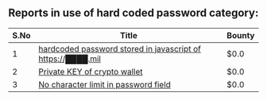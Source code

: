 ## Reports in use of hard coded password category:
| S.No | Title | Bounty |
| ---- | ----- | ------ |
| 1 | [hardcoded password stored in javascript of https://████.mil](https://hackerone.com/reports/991718) | $0.0 |
| 2 | [Private KEY of crypto wallet](https://hackerone.com/reports/1145581) | $0.0 |
| 3 | [No character limit in password field](https://hackerone.com/reports/1462175) | $0.0 |